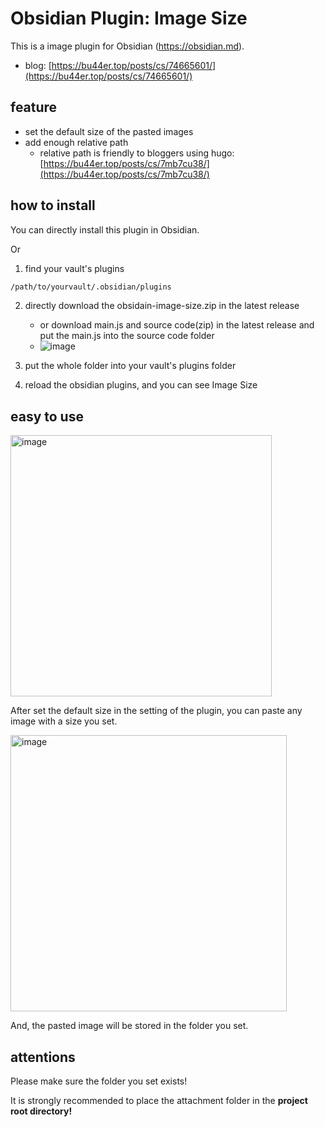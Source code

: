 # Obsidian Plugin: Image Size

This is a image plugin for Obsidian (https://obsidian.md).

- blog: [https://bu44er.top/posts/cs/74665601/](https://bu44er.top/posts/cs/74665601/)

## feature

- set the default size of the pasted images
- add enough relative path
    - relative path is friendly to bloggers using hugo: [https://bu44er.top/posts/cs/7mb7cu38/](https://bu44er.top/posts/cs/7mb7cu38/)

## how to install

You can directly install this plugin in Obsidian.

Or 

1. find your vault's plugins
```bash
/path/to/yourvault/.obsidian/plugins
```

2. directly download the obsidain-image-size.zip in the latest release 
    - or download main.js and source code(zip) in the latest release and put the main.js into the source code folder
    - ![image](https://github.com/user-attachments/assets/8e4cb829-1a7f-44a4-b8e3-81445c13a722)

3. put the whole folder into your vault's plugins folder
4. reload the obsidian plugins, and you can see Image Size

## easy to use

<img width="418" alt="image" src="https://github.com/user-attachments/assets/294ce293-aa87-4252-946f-ac766b64b9e1">

After set the default size in the setting of the plugin, you can paste any image with a size you set.

<img width="442" alt="image" src="https://github.com/user-attachments/assets/c8c8ade3-a236-4c39-9244-87130975e1b5">

And, the pasted image will be stored in the folder you set. 

## attentions

Please make sure the folder you set exists!

It is strongly recommended to place the attachment folder in the **project root directory!**



